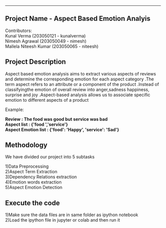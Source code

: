 -------------------------------------------------------------
Project Name - Aspect Based Emotion Analyis
-------------------------------------------------------------
Contributors: <br />
Kunal Verma		(203050121 - kunalverma) <br />
Nimesh Agrawal		(203050049 - nimesh) <br />
Mallela Niteesh Kumar	(203050065 - niteesh) 

Project Description
----------------------
Aspect based emotion analysis aims to extract various aspects of reviews and determine the corresponding emotion for each aspect 
category .The term aspect refers to an attribute or a component of the product .Instead of classifyingthe emotion of overall review
into anger,sadness happiness, surprise and joy .Aspect-based analysis allows us to associate specific emotion to different aspects
of a product 

Example:<br />

**Review : The food was good but service was bad <br />
Aspect list  : {'food ','service'} <br />
Aspect Emotion list : {'food': 'Happy', 'service': 'Sad'} <br />**

Methodology
------------------------
We have divided our project into 5 subtasks

1)Data Preprocessing <br />
2)Aspect Term Extraction <br />
3)Dependency Relations extraction <br />
4)Emotion words extraction <br />
5)Aspect Emotion Detection

Execute the code
------------------------
1)Make sure the data files are in same folder as ipython notebook <br />
2)Load the ipython file in jupyter or colab and then run it 
